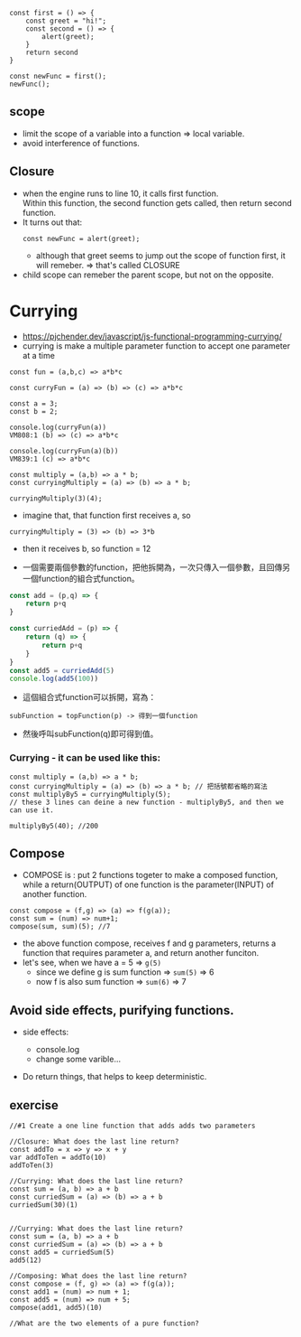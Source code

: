 ```
const first = () => {
	const greet = "hi!";
	const second = () => {
		alert(greet);
	}
	return second
}

const newFunc = first();
newFunc();
```

## scope
- limit the scope of a variable into a function => local variable.
- avoid interference of functions.

## Closure
- when the engine runs to line 10, it calls first function.  
Within this function, the second function gets called, then return second function.   
- It turns out that:
	```
	const newFunc = alert(greet);
	```
  - although that greet seems to jump out the scope of function first, it will remeber. => that's called CLOSURE
- child scope can remeber the parent scope, but not on the opposite.

# Currying
- https://pjchender.dev/javascript/js-functional-programming-currying/
- currying is make a multiple parameter function to accept one parameter at a time
```
const fun = (a,b,c) => a*b*c

const curryFun = (a) => (b) => (c) => a*b*c

const a = 3;
const b = 2;

console.log(curryFun(a))
VM808:1 (b) => (c) => a*b*c

console.log(curryFun(a)(b))
VM839:1 (c) => a*b*c
```
```
const multiply = (a,b) => a * b;
const curryingMultiply = (a) => (b) => a * b;

curryingMultiply(3)(4);
```
- imagine that, that function first receives a, so
```
curryingMultiply = (3) => (b) => 3*b
```
- then it receives b, so function = 12


- 一個需要兩個參數的function，把他拆開為，一次只傳入一個參數，且回傳另一個function的組合式function。
```js
const add = (p,q) => {
    return p+q
}

const curriedAdd = (p) => {
    return (q) => {
        return p+q
    }
}
const add5 = curriedAdd(5)
console.log(add5(100))
```

- 這個組合式function可以拆開，寫為：
```
subFunction = topFunction(p) -> 得到一個function
```
- 然後呼叫subFunction(q)即可得到值。

### Currying - it can be used like this:
```
const multiply = (a,b) => a * b;
const curryingMultiply = (a) => (b) => a * b; // 把括號都省略的寫法
const multiplyBy5 = curryingMultiply(5);
// these 3 lines can deine a new function - multiplyBy5, and then we can use it.

multiplyBy5(40); //200
```

## Compose
- COMPOSE is : put 2 functions togeter to make a composed function,     
while a return(OUTPUT) of one function is the parameter(INPUT) of another function.
```
const compose = (f,g) => (a) => f(g(a));
const sum = (num) => num+1;
compose(sum, sum)(5); //7
```
- the above function compose, receives f and g parameters, returns a function that requires parameter a, and return another funciton.
- let's see, when we have a = 5 => ```g(5)``` 
  - since we define g is sum function => ```sum(5)``` => 6
  - now f is also sum function => ```sum(6)``` => 7

## Avoid side effects, purifying functions.
- side effects:
  - console.log
  - change some varible...

- Do return things, that helps to keep deterministic.

## exercise
```
//#1 Create a one line function that adds adds two parameters

//Closure: What does the last line return?
const addTo = x => y => x + y
var addToTen = addTo(10)
addToTen(3)

//Currying: What does the last line return?
const sum = (a, b) => a + b
const curriedSum = (a) => (b) => a + b
curriedSum(30)(1)


//Currying: What does the last line return?
const sum = (a, b) => a + b
const curriedSum = (a) => (b) => a + b
const add5 = curriedSum(5)
add5(12)

//Composing: What does the last line return?
const compose = (f, g) => (a) => f(g(a));
const add1 = (num) => num + 1;
const add5 = (num) => num + 5;
compose(add1, add5)(10)

//What are the two elements of a pure function?
```
